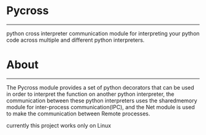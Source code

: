 # Pycross
---

python cross interpreter communication module for interpreting your python code across multiple and different python interpreters.


# About
---

The Pycross module provides a set of python decorators that can be used in order to interpret the function on another python interpreter, the communication between these python interpreters uses the sharedmemory module for inter-process communication(IPC), and the Net module is used to make the communication between Remote processes.

currently this project works only on Linux







